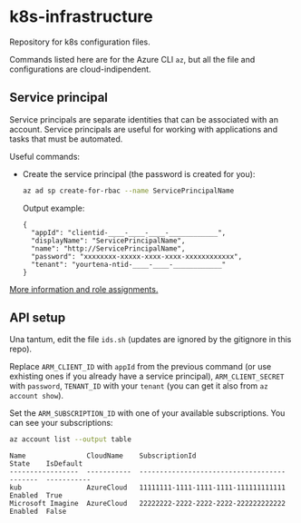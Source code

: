 # k8s-infrastructure

Repository for k8s configuration files.

Commands listed here are for the Azure CLI `az`, but all the file and configurations are cloud-indipendent.

## Service principal

Service principals are separate identities that can be associated with an account. Service principals are useful for working with applications and tasks that must be automated.

Useful commands:

  - Create the service principal (the password is created for you):
    ```bash
    az ad sp create-for-rbac --name ServicePrincipalName
    ```
    Output example:
    ```
    {
      "appId": "clientid-____-____-____-____________",
      "displayName": "ServicePrincipalName",
      "name": "http://ServicePrincipalName",
      "password": "xxxxxxxx-xxxxx-xxxx-xxxx-xxxxxxxxxxxx",
      "tenant": "yourtena-ntid-____-____-____________"
    }
    ```
[More information and role assignments.](https://docs.microsoft.com/en-us/cli/azure/create-an-azure-service-principal-azure-cli?view=azure-cli-latest)

## API setup

Una tantum, edit the file `ids.sh` (updates are ignored by the gitignore in this repo).

Replace `ARM_CLIENT_ID` with `appId` from the previous command (or use exhisting ones if you already have a service principal), `ARM_CLIENT_SECRET` with `password`, `TENANT_ID` with your `tenant` (you can get it also from `az account show`).

Set the `ARM_SUBSCRIPTION_ID` with one of your available subscriptions. You can see your subscriptions:

``` bash
az account list --output table
```

```
Name               CloudName    SubscriptionId                        State    IsDefault
-----------------  -----------  ------------------------------------  -------  -----------
kub                AzureCloud   11111111-1111-1111-1111-111111111111  Enabled  True
Microsoft Imagine  AzureCloud   22222222-2222-2222-2222-222222222222  Enabled  False
```
